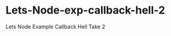 Lets-Node-exp-callback-hell-2
=============================

Lets Node Example Callback Hell Take 2
